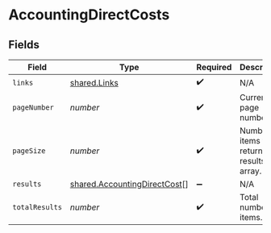 # AccountingDirectCosts


## Fields

| Field                                                                               | Type                                                                                | Required                                                                            | Description                                                                         |
| ----------------------------------------------------------------------------------- | ----------------------------------------------------------------------------------- | ----------------------------------------------------------------------------------- | ----------------------------------------------------------------------------------- |
| `links`                                                                             | [shared.Links](../../../sdk/models/shared/links.md)                                 | :heavy_check_mark:                                                                  | N/A                                                                                 |
| `pageNumber`                                                                        | *number*                                                                            | :heavy_check_mark:                                                                  | Current page number.                                                                |
| `pageSize`                                                                          | *number*                                                                            | :heavy_check_mark:                                                                  | Number of items to return in results array.                                         |
| `results`                                                                           | [shared.AccountingDirectCost](../../../sdk/models/shared/accountingdirectcost.md)[] | :heavy_minus_sign:                                                                  | N/A                                                                                 |
| `totalResults`                                                                      | *number*                                                                            | :heavy_check_mark:                                                                  | Total number of items.                                                              |
